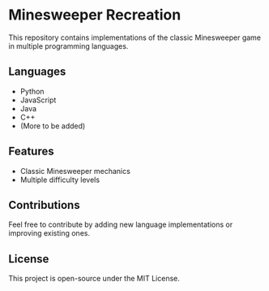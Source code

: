 # Minesweeper Recreation

This repository contains implementations of the classic Minesweeper game in multiple programming languages.

## Languages
- Python
- JavaScript
- Java
- C++
- (More to be added)

## Features
- Classic Minesweeper mechanics
- Multiple difficulty levels

## Contributions
Feel free to contribute by adding new language implementations or improving existing ones.

## License
This project is open-source under the MIT License.
